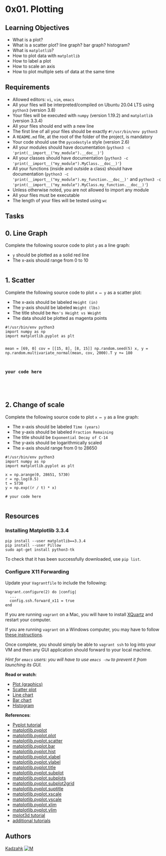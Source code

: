 <h1 class="gap">0x01. Plotting</h1>

<h2>Learning Objectives</h2>

<ul>
<li>What is a plot?</li>
<li>What is a scatter plot? line graph? bar graph? histogram?</li>
<li>What is <code>matplotlib</code>?</li>
<li>How to plot data with <code>matplotlib</code></li>
<li>How to label a plot</li>
<li>How to scale an axis</li>
<li>How to plot multiple sets of data at the same time</li>
</ul>

<h2>Requirements</h2>

<ul>
<li>Allowed editors: <code>vi</code>, <code>vim</code>, <code>emacs</code></li>
<li>All your files will be interpreted/compiled on Ubuntu 20.04 LTS using <code>python3</code> (version 3.8)</li>
<li>Your files will be executed with <code>numpy</code> (version 1.19.2) and <code>matplotlib</code> (version 3.3.4)</li>
<li>All your files should end with a new line</li>
<li>The first line of all your files should be exactly <code>#!/usr/bin/env python3</code></li>
<li>A <code>README.md</code> file, at the root of the folder of the project, is mandatory</li>
<li>Your code should use the <code>pycodestyle</code> style (version 2.6)</li>
<li>All your modules should have documentation (<code>python3 -c 'print(__import__("my_module").__doc__)'</code>)</li>
<li>All your classes should have documentation (<code>python3 -c 'print(__import__("my_module").MyClass.__doc__)'</code>)</li>
<li>All your functions (inside and outside a class) should have documentation (<code>python3 -c 'print(__import__("my_module").my_function.__doc__)'</code> and <code>python3 -c 'print(__import__("my_module").MyClass.my_function.__doc__)'</code>)</li>
<li>Unless otherwise noted, you are not allowed to import any module</li>
<li>All your files must be executable</li>
<li>The length of your files will be tested using <code>wc</code></li>
</ul>


<h2 class="gap">Tasks</h2>
<h2 class="panel-title">
      0. Line Graph
    </h3>
<p>Complete the following source code to plot <code>y</code> as a line graph:</p>
<ul>
<li><code>y</code> should be plotted as a solid red line</li>
<li>The x-axis should range from 0 to 10</li>
</ul>
<img src="https://s3.eu-west-3.amazonaws.com/hbtn.intranet/uploads/medias/2018/9/664b2543b48ef4918687.png?X-Amz-Algorithm=AWS4-HMAC-SHA256&X-Amz-Credential=AKIA4MYA5JM5DUTZGMZG%2F20221205%2Feu-west-3%2Fs3%2Faws4_request&X-Amz-Date=20221205T171435Z&X-Amz-Expires=86400&X-Amz-SignedHeaders=host&X-Amz-Signature=2e9475c26550256082d25af8c4ef1d833e0c6f3e1580e21cb4df66ee351195f7" alt="" style="">

<h2 class="panel-title">
      1. Scatter
    </h3>

<p>Complete the following source code to plot <code>x ↦ y</code> as a scatter plot:</p>
<ul>
<li>The x-axis should be labeled <code>Height (in)</code></li>
<li>The y-axis should be labeled <code>Weight (lbs)</code></li>
<li>The title should be <code>Men's Height vs Weight</code></li>
<li>The data should be plotted as magenta points</li>
</ul>
<pre><code>#!/usr/bin/env python3
import numpy as np
import matplotlib.pyplot as plt

mean = [69, 0]
cov = [[15, 8], [8, 15]]
np.random.seed(5)
x, y = np.random.multivariate_normal(mean, cov, 2000).T
y += 180

### your code here
</code></pre>
<p><img src="https://s3.eu-west-3.amazonaws.com/hbtn.intranet/uploads/medias/2018/9/1b143961d254e65afa2c.png?X-Amz-Algorithm=AWS4-HMAC-SHA256&X-Amz-Credential=AKIA4MYA5JM5DUTZGMZG%2F20221205%2Feu-west-3%2Fs3%2Faws4_request&X-Amz-Date=20221205T171435Z&X-Amz-Expires=86400&X-Amz-SignedHeaders=host&X-Amz-Signature=c0d7c749116cc0501d7349141c3e74dd6cf877d0688fc9082705f8d2ce1a95d8" alt="" style=""></p>

<h2 class="panel-title">
      2. Change of scale
    </h3>

<p>Complete the following source code to plot <code>x ↦ y</code> as a line graph:</p>

<ul>
<li>The x-axis should be labeled <code>Time (years)</code></li>
<li>The y-axis should be labeled <code>Fraction Remaining</code></li>
<li>The title should be <code>Exponential Decay of C-14</code></li>
<li>The y-axis should be logarithmically scaled</li>
<li>The x-axis should range from 0 to 28650</li>
</ul>

<pre><code>#!/usr/bin/env python3
import numpy as np
import matplotlib.pyplot as plt

x = np.arange(0, 28651, 5730)
r = np.log(0.5)
t = 5730
y = np.exp((r / t) * x)

# your code here
</code></pre>

<p><img src="https://s3.eu-west-3.amazonaws.com/hbtn.intranet/uploads/medias/2018/9/2b6334feb069ae1b6014.png?X-Amz-Algorithm=AWS4-HMAC-SHA256&X-Amz-Credential=AKIA4MYA5JM5DUTZGMZG%2F20221205%2Feu-west-3%2Fs3%2Faws4_request&X-Amz-Date=20221205T171435Z&X-Amz-Expires=86400&X-Amz-SignedHeaders=host&X-Amz-Signature=61eb111dc1c42a60ac6a90c4e8189b096030d78e160b5db6affff82289ecfb32" alt="" loading="lazy" style=""></p>

  </div>



<h2>Resources</h2>
<h3>Installing Matplotlib 3.3.4</h3>
<pre><code>pip install --user matplotlib==3.3.4
pip install --user Pillow
sudo apt-get install python3-tk
</code></pre>
<p>To check that it has been successfully downloaded, use <code>pip list</code>.</p>
<h3>Configure X11 Forwarding</h3>
<p>Update your <code>Vagrantfile</code> to include the following:</p>
<pre><code>Vagrant.configure(2) do |config|
  ...
  config.ssh.forward_x11 = true
end
</code></pre>
<p>If you are running <code>vagrant</code> on a Mac, you will have to install <a href="/rltoken/OVdbL0nPcj2IXiTQoIBwAw" title="XQuartz" target="_blank">XQuartz</a> and restart your computer.</p>

<p>If you are running <code>vagrant</code> on a Windows computer, you may have to follow <a href="/rltoken/ZGU33rI2v1sPC_WvoXukkg" title="these instructions" target="_blank">these instructions</a>.</p>

<p>Once complete, you should simply be able to <code>vagrant ssh</code> to log into your VM and then any GUI application should forward to your local machine.</p>

<p><em>Hint for <code>emacs</code> users: you will have to use <code>emacs -nw</code> to prevent it from launching its GUI.</em></p>


<p><strong>Read or watch</strong>:</p>
<ul>
<li><a href="/rltoken/U-55m7o6No-_W4OJP-oTCg" title="Plot (graphics)" target="_blank">Plot (graphics)</a> </li>
<li><a href="/rltoken/ewQvwktgrnrccqp9PInBpQ" title="Scatter plot" target="_blank">Scatter plot</a> </li>
<li><a href="/rltoken/nUnDxiEeIAMxoV0Vk9dsOg" title="Line chart" target="_blank">Line chart</a> </li>
<li><a href="/rltoken/YZcEmsWNuQcQXYqzfyBfPg" title="Bar chart" target="_blank">Bar chart</a> </li>
<li><a href="/rltoken/7icFpl6tgO6OvwSvee0S2Q" title="Histogram" target="_blank">Histogram</a> </li>
</ul>
<p><strong>References</strong>:</p>
<ul>
<li><a href="/rltoken/9GES4KAFhBUOKYj9BI9vgQ" title="Pyplot tutorial" target="_blank">Pyplot tutorial</a> </li>
<li><a href="/rltoken/GaHr4hgXE3LE3skZDGH2pQ" title="matplotlib.pyplot" target="_blank">matplotlib.pyplot</a> </li>
<li><a href="/rltoken/IUhQVdCg4MaCdUFEOuaXig" title="matplotlib.pyplot.plot" target="_blank">matplotlib.pyplot.plot</a> </li>
<li><a href="/rltoken/oZ9O1frltXpknQLJGalGPg" title="matplotlib.pyplot.scatter" target="_blank">matplotlib.pyplot.scatter</a> </li>
<li><a href="/rltoken/gqW7RjVdB5G3WtuzJTcdew" title="matplotlib.pyplot.bar" target="_blank">matplotlib.pyplot.bar</a> </li>
<li><a href="/rltoken/K-yG7lADPJCb_FSWyOGerA" title="matplotlib.pyplot.hist" target="_blank">matplotlib.pyplot.hist</a> </li>
<li><a href="/rltoken/jhcagbtOr5Xq98SmXs8WTQ" title="matplotlib.pyplot.xlabel" target="_blank">matplotlib.pyplot.xlabel</a> </li>
<li><a href="/rltoken/jxrkMnJZTqhaRuvfIal5hQ" title="matplotlib.pyplot.ylabel" target="_blank">matplotlib.pyplot.ylabel</a> </li>
<li><a href="/rltoken/5yPCtvA_2CSecHenfen8cQ" title="matplotlib.pyplot.title" target="_blank">matplotlib.pyplot.title</a> </li>
<li><a href="/rltoken/ex_hmQCXTo2gHAbUFfPTyw" title="matplotlib.pyplot.subplot" target="_blank">matplotlib.pyplot.subplot</a> </li>
<li><a href="/rltoken/3465mnzNsJp36kpDEd7tCA" title="matplotlib.pyplot.subplots" target="_blank">matplotlib.pyplot.subplots</a> </li>
<li><a href="/rltoken/6AIYCbwzqy67xdvhSzj1Aw" title="matplotlib.pyplot.subplot2grid" target="_blank">matplotlib.pyplot.subplot2grid</a> </li>
<li><a href="/rltoken/S5YwnEoLjpTYGDz5VryX6w" title="matplotlib.pyplot.suptitle" target="_blank">matplotlib.pyplot.suptitle</a> </li>
<li><a href="/rltoken/Gy6aJCznMv4uSNn2LWS6rg" title="matplotlib.pyplot.xscale" target="_blank">matplotlib.pyplot.xscale</a> </li>
<li><a href="/rltoken/XmLFrfjIS2WnwnjumbHLrg" title="matplotlib.pyplot.yscale" target="_blank">matplotlib.pyplot.yscale</a> </li>
<li><a href="/rltoken/1zKdiptFjaMmbv8iqBVY1Q" title="matplotlib.pyplot.xlim" target="_blank">matplotlib.pyplot.xlim</a> </li>
<li><a href="/rltoken/NDvu8opoi1B_uhJjB8SA0g" title="matplotlib.pyplot.ylim" target="_blank">matplotlib.pyplot.ylim</a> </li>
<li><a href="/rltoken/ENFsqb4q1lbSwCEUgTAt0Q" title="mplot3d tutorial" target="_blank">mplot3d tutorial</a> </li>
<li><a href="/rltoken/-4sdqeB5ey_3u3htSZZQpw" title="additional tutorials" target="_blank">additional tutorials</a> </li>
</ul>







## Authors
<a href="https://www.linkedin.com/in/kadzahk/?locale=en_US">Kadzahk</a> [![M](https://cdn.icon-icons.com/icons2/1753/PNG/32/iconfinder-social-media-applications-14linkedin-4102586_113786.png)](https://www.linkedin.com/in/kadzahk/?locale=en_US)